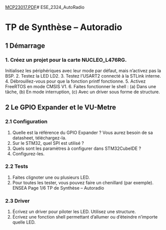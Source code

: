 [MCP23017.PDF](https://github.com/user-attachments/files/17989268/MCP23017.PDF)# ESE_2324_AutoRadio

# TP de Synthèse – Autoradio


## 1 Démarrage
### 1. Créez un projet pour la carte NUCLEO_L476RG. 
Initialisez les périphériques avec leur mode par défaut, mais n’activez pas la BSP.
 2. Testez la LED LD2.
 3. Testez l’USART2 connecté à la STLink interne.
 4. Débrouillez-vous pour que la fonction printf fonctionne.
 5. Activez FreeRTOS en mode CMSIS V1.
 6. Faites fonctionner le shell :
(a) Dans une tâche,
(b) En mode interruption,
(c) Avec un driver sous forme de structure.
## 2 Le GPIO Expander et le VU-Metre
### 2.1 Configuration
1. Quelle est la référence du GPIO Expander ? Vous aurez besoin de sa datasheet, téléchargez-la.
2. Sur le STM32, quel SPI est utilisé ?
3. Quels sont les paramètres à configurer dans STM32CubeIDE ?
4. Configurez-les.
### 2.2 Tests
1. Faites clignoter une ou plusieurs LED.
2. Pour toutes les tester, vous pouvez faire un chenillard (par exemple).
ENSEA Page 1/6 TP de Synthèse – Autoradio
### 2.3 Driver
1. Écrivez un driver pour piloter les LED. Utilisez une structure.
2. Écrivez une fonction shell permettant d’allumer ou d’éteindre n’importe
quelle LED.

















